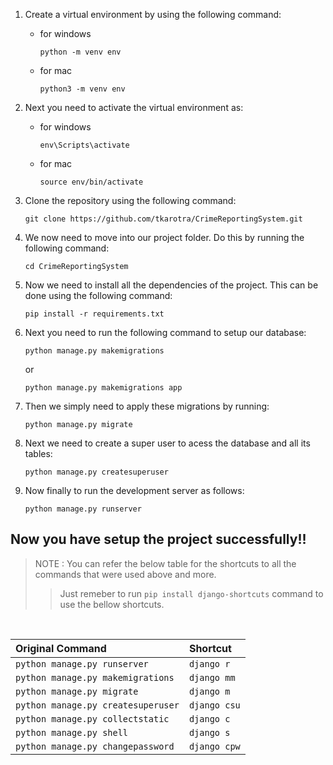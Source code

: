 

1. Create a virtual environment by using the following command:
    * for windows
        ```
        python -m venv env
        ```
    * for mac
        ```
        python3 -m venv env
        ```
    
2. Next you need to activate the virtual environment as:
    * for windows
        ```
        env\Scripts\activate
        ```
    * for mac
        ```
        source env/bin/activate
        ```

3. Clone the repository using the following command:
    ```
    git clone https://github.com/tkarotra/CrimeReportingSystem.git
    ```

4. We  now need to move into our project folder. Do this by running the following command:
    ```
    cd CrimeReportingSystem
    ```

5. Now we need to install all the dependencies of the project. This can be done using the following command:
    ```
    pip install -r requirements.txt
    ```

6. Next you need to run the following command to setup our database:
    ```
    python manage.py makemigrations
    ```
    or
    ```
    python manage.py makemigrations app
    ```

7. Then we simply need to apply these migrations by running:
    ```
    python manage.py migrate
    ```

8. Next we need to create a super user to acess the database and all its tables:
    ```
    python manage.py createsuperuser
    ```

9. Now finally to run the development server as follows:
    ```
    python manage.py runserver
    ```

## Now you have setup the project successfully!!


> NOTE : You can refer the below table for the shortcuts to all the commands that were used above and more.
>
>> Just remeber to run `pip install django-shortcuts` command to use the bellow shortcuts.

<br />

|Original Command|Shortcut|
|:---|:---|
|```python manage.py runserver```|```django r```|
|```python manage.py makemigrations```|```django mm```|
|```python manage.py migrate```|```django m```|
|```python manage.py createsuperuser```|```django csu```|
|```python manage.py collectstatic```|```django c```|
|```python manage.py shell```|```django s```|
|```python manage.py changepassword```|```django cpw```|
